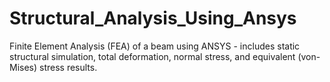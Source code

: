 # Structural_Analysis_Using_Ansys
Finite Element Analysis (FEA) of a beam using ANSYS - includes static structural simulation, total deformation, normal stress, and equivalent (von-Mises) stress results.
